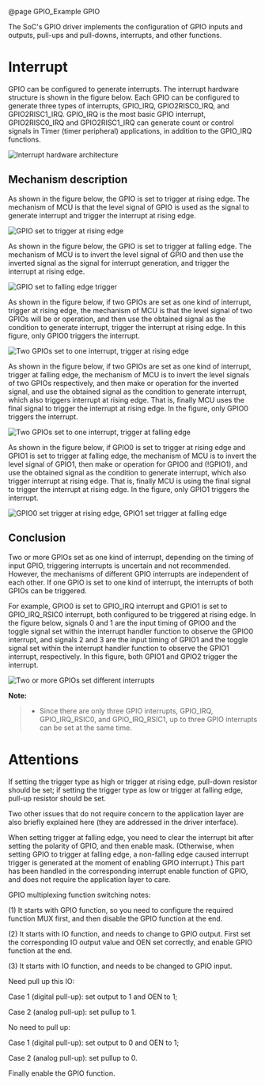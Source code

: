 @page GPIO_Example GPIO

The SoC's GPIO driver implements the configuration of GPIO inputs and outputs, pull-ups and pull-downs, interrupts, and other functions.

# Interrupt

GPIO can be configured to generate interrupts. The interrupt hardware structure is shown in the figure below. Each GPIO can be configured to generate three types of interrupts, GPIO_IRQ, GPIO2RISC0_IRQ, and GPIO2RISC1_IRQ. GPIO_IRQ is the most basic GPIO interrupt, GPIO2RISC0_IRQ and GPIO2RISC1_IRQ can generate count or control signals in Timer (timer peripheral) applications, in addition to the GPIO_IRQ functions.

![Interrupt hardware architecture](pic/interrupthardwarearchitecture.png "Interrupt hardware architecture")

## Mechanism description

As shown in the figure below, the GPIO is set to trigger at rising edge. The mechanism of MCU is that the level signal of GPIO is used as the signal to generate interrupt and trigger the interrupt at rising edge.

![GPIO set to trigger at rising edge](pic/gpiosettotriggeratrisingedge.png "GPIO set to trigger at rising edge")

As shown in the figure below, the GPIO is set to trigger at falling edge. The mechanism of MCU is to invert the level signal of GPIO and then use the inverted signal as the signal for interrupt generation, and trigger the interrupt at rising edge.

![GPIO set to falling edge trigger](pic/gpiosettofallingedgetrigger.png "GPIO set to falling edge trigger")

As shown in the figure below, if two GPIOs are set as one kind of interrupt, trigger at rising edge, the mechanism of MCU is that the level signal of two GPIOs will be or operation, and then use the obtained signal as the condition to generate interrupt, trigger the interrupt at rising edge. In this figure, only GPIO0 triggers the interrupt.

![Two GPIOs set to one interrupt, trigger at rising edge](pic/twogpiossettooneinterrupttriggeratrisingedge.png "Two GPIOs set to one interrupt, trigger at rising edge")

As shown in the figure below, if two GPIOs are set as one kind of interrupt, trigger at falling edge, the mechanism of MCU is to invert the level signals of two GPIOs respectively, and then make or operation for the inverted signal, and use the obtained signal as the condition to generate interrupt, which also triggers interrupt at rising edge. That is, finally MCU uses the final signal to trigger the interrupt at rising edge. In the figure, only GPIO0 triggers the interrupt.

![Two GPIOs set to one interrupt, trigger at falling edge](pic/twogpiossettooneinterrupttriggeratfallingedge.png "Two GPIOs set to one interrupt, trigger at falling edge")

As shown in the figure below, if GPIO0 is set to trigger at rising edge and GPIO1 is set to trigger at falling edge, the mechanism of MCU is to invert the level signal of GPIO1, then make or operation for GPIO0 and (!GPIO1), and use the obtained signal as the condition to generate interrupt, which also trigger interrupt at rising edge. That is, finally MCU is using the final signal to trigger the interrupt at rising edge. In the figure, only GPIO1 triggers the interrupt.

![GPIO0 set trigger at rising edge, GPIO1 set trigger at falling edge](pic/gpio0settriggeratrisingedgegpio1settriggeratfallingedge.png "GPIO0 set trigger at rising edge, GPIO1 set trigger at falling edge")

## Conclusion

Two or more GPIOs set as one kind of interrupt, depending on the timing of input GPIO, triggering interrupts is uncertain and not recommended. However, the mechanisms of different GPIO interrupts are independent of each other. If one GPIO is set to one kind of interrupt, the interrupts of both GPIOs can be triggered.

For example, GPIO0 is set to GPIO_IRQ interrupt and GPIO1 is set to GPIO_IRQ_RSIC0 interrupt, both configured to be triggered at rising edge. In the figure below, signals 0 and 1 are the input timing of GPIO0 and the toggle signal set within the interrupt handler function to observe the GPIO0 interrupt, and signals 2 and 3 are the input timing of GPIO1 and the toggle signal set within the interrupt handler function to observe the GPIO1 interrupt, respectively. In this figure, both GPIO1 and GPIO2 trigger the interrupt.

![Two or more GPIOs set different interrupts](pic/twoormoregpiossetdifferentinterrupts.png "Two or more GPIOs set different interrupts")

**Note:**

> - Since there are only three GPIO interrupts, GPIO_IRQ, GPIO_IRQ_RSIC0, and GPIO_IRQ_RSIC1, up to three GPIO interrupts can be set at the same time.

# Attentions

If setting the trigger type as high or trigger at rising edge, pull-down resistor should be set; if setting the trigger type as low or trigger at falling edge, pull-up resistor should be set.

Two other issues that do not require concern to the application layer are also briefly explained here (they are addressed in the driver interface).

When setting trigger at falling edge, you need to clear the interrupt bit after setting the polarity of GPIO, and then enable mask. (Otherwise, when setting GPIO to trigger at falling edge, a non-falling edge caused interrupt trigger is generated at the moment of enabling GPIO interrupt.) This part has been handled in the corresponding interrupt enable function of GPIO, and does not require the application layer to care.

GPIO multiplexing function switching notes:

(1) It starts with GPIO function, so you need to configure the required function MUX first, and then disable the GPIO function at the end.

(2) It starts with IO function, and needs to change to GPIO output. First set the corresponding IO output value and OEN set correctly, and enable GPIO function at the end.

(3) It starts with IO function, and needs to be changed to GPIO input.

Need pull up this IO:

Case 1 (digital pull-up): set output to 1 and OEN to 1;

Case 2 (analog pull-up): set pullup to 1.

No need to pull up:

Case 1 (digital pull-up): set output to 0 and OEN to 1;

Case 2 (analog pull-up): set pullup to 0.

Finally enable the GPIO function.
